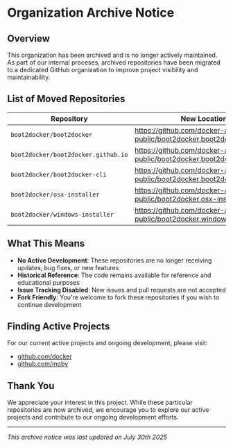 # Organization Archive Notice

## Overview

This organization has been archived and is no longer actively maintained. As
part of our internal proceses, archived repositories have been migrated to a
dedicated GitHub organization to improve project visibility and maintainability.

## List of Moved Repositories

| Repository                          | New Location                                                               |
| ----------------------------------- | -------------------------------------------------------------------------- |
| `boot2docker/boot2docker`           | https://github.com/docker-archive-public/boot2docker.boot2docker           |
| `boot2docker/boot2docker.github.io` | https://github.com/docker-archive-public/boot2docker.boot2docker.github.io |
| `boot2docker/boot2docker-cli`       | https://github.com/docker-archive-public/boot2docker.boot2docker-cli       |
| `boot2docker/osx-installer`         | https://github.com/docker-archive-public/boot2docker.osx-installer         |
| `boot2docker/windows-installer`     | https://github.com/docker-archive-public/boot2docker.windows-installer     |

## What This Means

- **No Active Development**: These repositories are no longer receiving updates,
  bug fixes, or new features
- **Historical Reference**: The code remains available for reference and
  educational purposes
- **Issue Tracking Disabled**: New issues and pull requests are not accepted
- **Fork Friendly**: You're welcome to fork these repositories if you wish to
  continue development

## Finding Active Projects

For our current active projects and ongoing development, please visit:

- [github.com/docker](https://github.com/docker)
- [github.com/moby](https://github.com/moby)

## Thank You

We appreciate your interest in this project. While these particular repositories
are now archived, we encourage you to explore our active projects and contribute
to our ongoing development efforts.

---

_This archive notice was last updated on July 30th 2025_
